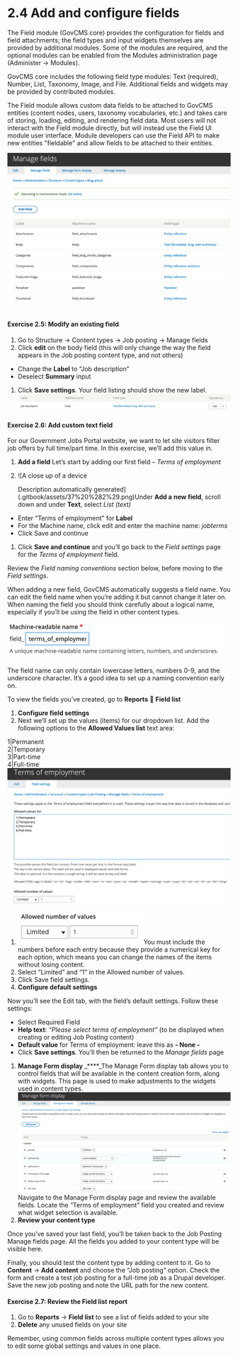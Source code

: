 # 2.4 Add and configure fields

The Field module \(GovCMS core\) provides the configuration for fields and field attachments; the field types and input widgets themselves are provided by additional modules. Some of the modules are required, and the optional modules can be enabled from the Modules administration page \(Administer → Modules\).

GovCMS core includes the following field type modules: Text \(required\), Number, List, Taxonomy, Image, and File. Additional fields and widgets may be provided by contributed modules.

The Field module allows custom data fields to be attached to GovCMS entities \(content nodes, users, taxonomy vocabularies, etc.\) and takes care of storing, loading, editing, and rendering field data. Most users will not interact with the Field module directly, but will instead use the Field UI module user interface. Module developers can use the Field API to make new entities "fieldable" and allow fields to be attached to their entities.

![](.gitbook/assets/35%20%282%29.png)

#### **Exercise 2.5:** Modify an existing field

1. Go to Structure → Content types → Job posting → Manage fields
2. Click **edit** on the body field \(this will only change the way the field appears in the Job posting content type, and not others\)

* Change the **Label** to “Job description”
* Deselect **Summary** input

1. Click **Save settings**. Your field listing should show the new label.![](.gitbook/assets/36%20%281%29.png)

#### **Exercise 2.6:** Add custom text field

For our Government Jobs Portal website, we want to let site visitors filter job offers by full time/part time. In this exercise, we’ll add this value in.

1. **Add a field** Let’s start by adding our first field – _Terms of employment_
2. ![A close up of a device

   Description automatically generated](.gitbook/assets/37%20%282%29.png)Under **Add a** **new field**, scroll down and under **Text**, select _List \(text\)_

* Enter “Terms of employment” for **Label**
* For the Machine name, click edit and enter the machine name: _jobterms_
* Click Save and continue

1. Click **Save and continue** and you’ll go back to the _Field settings_ page for the _Terms of employment_ field.

Review the _Field naming conventions_ section below, before moving to the _Field settings_.

When adding a new field, GovCMS automatically suggests a field name. You can edit the field name when you’re adding it but cannot change it later on. When naming the field you should think carefully about a logical name, especially if you’ll be using the field in other content types.

![](.gitbook/assets/38%20%282%29.png)

The field name can only contain lowercase letters, numbers 0-9, and the underscore character. It’s a good idea to set up a naming convention early on.

To view the fields you’ve created, go to **Reports**  **Field list**

1. **Configure field settings**
2. Next we’ll set up the values \(items\) for our dropdown list. Add the following options to the **Allowed Values list** text area:

1\|Permanent  
2\|Temporary  
3\|Part-time  
4\|Full-time  
![](.gitbook/assets/39%20%282%29.png)

1. ![](.gitbook/assets/40.png)You must include the numbers before each entry because they provide a numerical key for each option, which means you can change the names of the items without losing content.
2. Select “Limited” and “1” in the Allowed number of values.
3. Click Save field settings.
4. **Configure default settings**

Now you’ll see the Edit tab, with the field’s default settings. Follow these settings:

* Select Required Field
* **Help text**: _“Please select terms of employment”_ \(to be displayed when creating or editing Job Posting content\)
* **Default value** for Terms of employment: leave this as **- None -**
* Click **Save settings**. You’ll then be returned to the _Manage fields_ page

1. **Manage Form display** _****_The Manage Form display tab allows you to control fields that will be available in the content creation form, along with widgets. This page is used to make adjustments to the widgets used in content types. ![](.gitbook/assets/41%20%282%29.png) Navigate to the Manage Form display page and review the available fields. Locate the “Terms of employment” field you created and review what widget selection is available.
2. **Review your content type**

Once you’ve saved your last field, you’ll be taken back to the Job Posting Manage fields page. All the fields you added to your content type will be visible here.

Finally, you should test the content type by adding content to it. Go to **Content** → **Add content** and choose the “Job posting” option. Check the form and create a test job posting for a full-time job as a Drupal developer. Save the new job posting and note the URL path for the new content.

#### **Exercise 2.7:** Review the Field list report

1. Go to **Reports** → **Field list** to see a list of fields added to your site
2. **Delete** any unused fields on your site

Remember, using common fields across multiple content types allows you to edit some global settings and values in one place.

